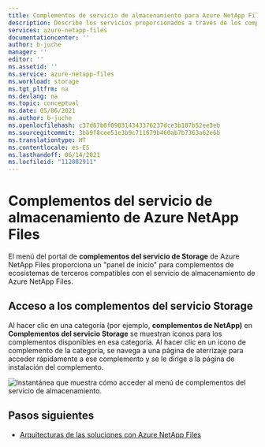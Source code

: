 ```yaml
---
title: Complementos de servicio de almacenamiento para Azure NetApp Files | Microsoft Docs
description: Describe los servicios proporcionados a través de los complementos del servicio de almacenamiento para Azure NetApp Files.
services: azure-netapp-files
documentationcenter: ''
author: b-juche
manager: ''
editor: ''
ms.assetid: ''
ms.service: azure-netapp-files
ms.workload: storage
ms.tgt_pltfrm: na
ms.devlang: na
ms.topic: conceptual
ms.date: 05/06/2021
ms.author: b-juche
ms.openlocfilehash: c37d67b6f090314343376237dce3b107b52ee3eb
ms.sourcegitcommit: 3bb9f8cee51e3b9c711679b460ab7b7363a62e6b
ms.translationtype: HT
ms.contentlocale: es-ES
ms.lasthandoff: 06/14/2021
ms.locfileid: "112082911"
---
```

# <a name="storage-service-add-ons-for-azure-netapp-files"></a>Complementos del servicio de almacenamiento de Azure NetApp Files

El menú del portal de **complementos del servicio de Storage** de Azure NetApp Files proporciona un "panel de inicio" para complementos de ecosistemas de terceros compatibles con el servicio de almacenamiento de Azure NetApp Files. 

## <a name="access-storage-service-add-ons"></a>Acceso a los complementos del servicio Storage  

Al hacer clic en una categoría (por ejemplo, **complementos de NetApp)** en **Complementos del servicio Storage** se muestran iconos para los complementos disponibles en esa categoría. Al hacer clic en un icono de complemento de la categoría, se navega a una página de aterrizaje para acceder rápidamente a ese complemento y se le dirige a la página de instalación del complemento. 

![Instantánea que muestra cómo acceder al menú de complementos del servicio de almacenamiento.](../media/azure-netapp-files/storage-service-add-ons.png)

## <a name="next-steps"></a>Pasos siguientes

* [Arquitecturas de las soluciones con Azure NetApp Files](azure-netapp-files-solution-architectures.md)